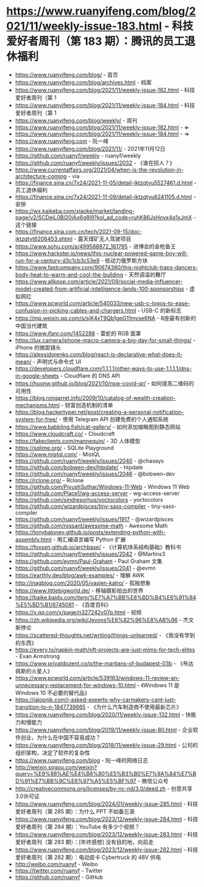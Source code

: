 # https://www.ruanyifeng.com/blog/2021/11/weekly-issue-183.html - 科技爱好者周刊（第 183 期）：腾讯的员工退休福利

- https://www.ruanyifeng.com/blog/ - 首页
- https://www.ruanyifeng.com/blog/archives.html - 档案
- https://www.ruanyifeng.com/blog/2021/11/weekly-issue-182.html - 科技爱好者周刊（第 1
- https://www.ruanyifeng.com/blog/2021/11/weekly-issue-184.html - 科技爱好者周刊（第 1
- https://www.ruanyifeng.com/blog/weekly/ - 周刊
- https://www.ruanyifeng.com/blog/2021/11/weekly-issue-182.html - ⇐
- https://www.ruanyifeng.com/blog/2021/11/weekly-issue-184.html - ⇒
- https://www.ruanyifeng.com - 阮一峰
- https://www.ruanyifeng.com/blog/2021/11/ - 2021年11月12日
- https://github.com/ruanyf/weekly - ruanyf/weekly
- https://github.com/ruanyf/weekly/issues/2032 - 《谁在招人？》
- https://www.currentaffairs.org/2021/04/when-is-the-revolution-in-architecture-coming - via
- https://finance.sina.cn/7x24/2021-11-05/detail-iktzqtyu5527461.d.html - 员工退休福利
- https://finance.sina.cn/7x24/2021-11-09/detail-iktzqtyu6241105.d.html - 安排
- https://wx.kaikeba.com/xiaoke/market/landing-page/v2/SCDejL0Bl20jAo6g8l9?kol_ad_code=ruhK86JsHoyx4q1xJmX - 这个链接
- https://finance.sina.com.cn/tech/2021-09-15/doc-iktzqtyt6206453.shtml - 露天煤矿无人驾驶项目
- https://www.sohu.com/a/499588872_161795 - 进博会的金枪鱼王
- https://www.hackster.io/news/this-nuclear-powered-game-boy-will-run-for-a-century-d3c1cb3c53e9 - 核动力俄罗斯方块
- https://www.fastcompany.com/90674380/this-nightclub-traps-dancers-body-heat-to-warm-and-cool-the-building - 天然调温的舞厅
- https://www.allkpop.com/article/2021/09/social-media-influencer-model-created-from-artificial-intelligence-lands-100-sponsorships - 虚拟网红
- https://www.pcworld.com/article/540033/new-usb-c-logos-to-ease-confusion-in-picking-cables-and-chargers.html - USB-C 的新标志
- https://mp.weixin.qq.com/s/sjK4xT9Qb1gpG11myse6NA - 8座最有创新的中国当代建筑
- https://www.ifanr.com/1452288 - 雷蛇的 RGB 面罩
- https://lux.camera/iphone-macro-camera-a-big-day-for-small-things/ - iPhone 的微距镜头
- https://alexsidorenko.com/blog/react-is-declarative-what-does-it-mean/ - 声明式与命令式 UI
- https://developers.cloudflare.com/1.1.1.1/other-ways-to-use-1.1.1.1/dns-in-google-sheets - Cloudflare 的 DNS API
- https://huonw.github.io/blog/2021/10/nsw-covid-qr/ - 如何提高二维码的可用性
- https://blog.rongarret.info/2009/10/catalog-of-wealth-creation-mechanisms.html - 财富创造机制的清单
- https://blog.hackertyper.net/post/creating-a-personal-notification-system-for-free/ - 使用 Telegram API 创建免费的个人通知系统
- https://www.babbling.fish/cat-gallery/ - 如何添加缩略图到静态网站
- https://www.cloudcraft.co/ - Cloudcraft
- https://fakeclients.com/mannequin/ - 3D 人体模型
- https://sqlime.org/ - SQLite Playground
- https://www.mistql.com/ - MistQL
- https://github.com/ruanyf/weekly/issues/2040 - @chasays
- https://github.com/bobwen-dev/htpdate/ - htpdate
- https://github.com/ruanyf/weekly/issues/2046 - @bobwen-dev
- https://rclone.org/ - Rclone
- https://github.com/PiyushSuthar/Windows-11-Web - Windows 11 Web
- https://github.com/Place1/wg-access-server - wg-access-server
- https://github.com/sindresorhus/yoctocolors - yoctocolors
- https://github.com/wizardpisces/tiny-sass-compiler - tiny-sass-compiler
- https://github.com/ruanyf/weekly/issues/1917 - @wizardpisces
- https://github.com/rossant/awesome-math - Awesome Math
- https://tonybaloney.github.io/posts/extending-python-with-assembly.html - 用汇编语言编写 Python 扩展
- https://foxsen.github.io/archbase/ - 《计算机体系结构基础》教科书
- https://github.com/ruanyf/weekly/issues/2042 - @Martins3
- https://github.com/evmn/Paul-Graham - Paul Graham 文集
- https://github.com/ruanyf/weekly/issues/2041 - @evmn
- https://earthly.dev/blog/awk-examples/ - 理解 AWK
- http://inagblog.com/2020/05/vasjen-katro/ - 孤独想象
- https://www.littlebigworld.de/ - 移轴摄影拍出的世界
- https://baike.baidu.com/item/%E7%A7%BB%E8%BD%B4%E6%91%84%E5%BD%B1/6745081 - 《百度百科》
- https://v.qq.com/x/page/n327242v07p.html - 视频
- https://zh.wikipedia.org/wiki/Jevons%E6%82%96%E8%AB%96 - 杰文斯悖论
- https://scattered-thoughts.net/writing/things-unlearned/ - 《我没有学到的东西》
- https://every.to/napkin-math/nft-projects-are-just-mlms-for-tech-elites - Evan Armstrong
- https://www.privatdozent.co/p/the-martians-of-budapest-03b - 《布达佩斯的火星人》
- https://www.pcworld.com/article/539183/windows-11-review-an-unnecessary-replacement-for-windows-10.html - 《Windows 11 是 Windows 10 不必要的替代品》
- https://jalopnik.com/i-asked-experts-why-carmakers-cant-just-transition-to-n-1847739665 - 《为什么汽车制造商不使用最新芯片》
- https://www.ruanyifeng.com/blog/2020/11/weekly-issue-132.html - 快能力和慢能力
- https://www.ruanyifeng.com/blog/2019/11/weekly-issue-80.html - 企业软件创业，为什么在中国不容易成功？
- https://www.ruanyifeng.com/blog/2018/11/weekly-issue-29.html - 公司的组织架构，决定了软件的复杂性
- https://www.ruanyifeng.com/blog - 阮一峰的网络日志
- http://weixin.sogou.com/weixin?query=%E9%98%AE%E4%B8%80%E5%B3%B0%E7%9A%84%E7%BD%91%E7%BB%9C%E6%97%A5%E5%BF%97 - 微信公众号
- http://creativecommons.org/licenses/by-nc-nd/3.0/deed.zh - 创意共享3.0许可证
- https://www.ruanyifeng.com/blog/2024/01/weekly-issue-285.html - 科技爱好者周刊（第 285 期）：为什么 PPT 不如备忘录
- https://www.ruanyifeng.com/blog/2023/12/weekly-issue-284.html - 科技爱好者周刊（第 284 期）：YouTube 有多少个视频？
- https://www.ruanyifeng.com/blog/2023/12/weekly-issue-283.html - 科技爱好者周刊（第 283 期）：[年终感想] 没有目的地，向前走
- https://www.ruanyifeng.com/blog/2023/12/weekly-issue-282.html - 科技爱好者周刊（第 282 期）：电动皮卡 Cybertruck 的 48V 供电
- http://weibo.com/ruanyf - Weibo
- https://twitter.com/ruanyf - Twitter
- https://github.com/ruanyf - GitHub